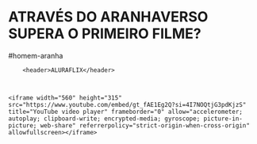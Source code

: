  <h1>ATRAVÉS DO ARANHAVERSO SUPERA O PRIMEIRO FILME?</h1>
    <p>#homem-aranha</p>
  
        <header>ALURAFLIX</header>
 
  

    <iframe width="560" height="315" src="https://www.youtube.com/embed/gt_fAE1Eg2Q?si=4I7NOQtjG3pdKjzS" title="YouTube video player" frameborder="0" allow="accelerometer; autoplay; clipboard-write; encrypted-media; gyroscope; picture-in-picture; web-share" referrerpolicy="strict-origin-when-cross-origin" allowfullscreen></iframe> 
